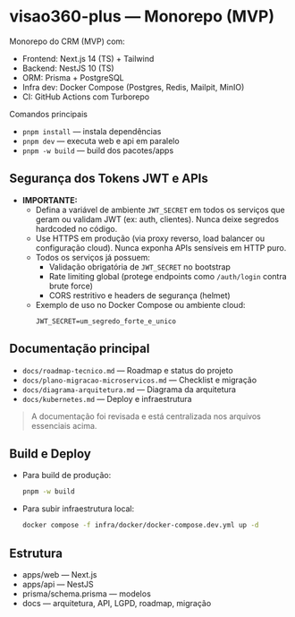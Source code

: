 # visao360-plus — Monorepo (MVP)

Monorepo do CRM (MVP) com:
- Frontend: Next.js 14 (TS) + Tailwind
- Backend: NestJS 10 (TS)
- ORM: Prisma + PostgreSQL
- Infra dev: Docker Compose (Postgres, Redis, Mailpit, MinIO)
- CI: GitHub Actions com Turborepo

Comandos principais
- `pnpm install` — instala dependências
- `pnpm dev` — executa web e api em paralelo
- `pnpm -w build` — build dos pacotes/apps



## Segurança dos Tokens JWT e APIs

- **IMPORTANTE:**
	- Defina a variável de ambiente `JWT_SECRET` em todos os serviços que geram ou validam JWT (ex: auth, clientes). Nunca deixe segredos hardcoded no código.
	- Use HTTPS em produção (via proxy reverso, load balancer ou configuração cloud). Nunca exponha APIs sensíveis em HTTP puro.
	- Todos os serviços já possuem:
		- Validação obrigatória de `JWT_SECRET` no bootstrap
		- Rate limiting global (protege endpoints como `/auth/login` contra brute force)
		- CORS restritivo e headers de segurança (helmet)
	- Exemplo de uso no Docker Compose ou ambiente cloud:
		```env
		JWT_SECRET=um_segredo_forte_e_unico
		```

## Documentação principal
- `docs/roadmap-tecnico.md` — Roadmap e status do projeto
- `docs/plano-migracao-microservicos.md` — Checklist e migração
- `docs/diagrama-arquitetura.md` — Diagrama da arquitetura
- `docs/kubernetes.md` — Deploy e infraestrutura

> A documentação foi revisada e está centralizada nos arquivos essenciais acima.


## Build e Deploy
- Para build de produção:
	```sh
	pnpm -w build
	```
- Para subir infraestrutura local:
	```sh
	docker compose -f infra/docker/docker-compose.dev.yml up -d
	```

## Estrutura
- apps/web — Next.js
- apps/api — NestJS
- prisma/schema.prisma — modelos
- docs — arquitetura, API, LGPD, roadmap, migração
